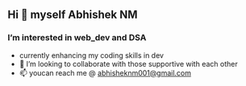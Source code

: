 ## Hi 👋 myself Abhishek NM 
### I’m interested in web_dev and DSA
- currently enhancing my coding skills in dev
- 💞️ I’m looking to collaborate with those supportive with each other 
- 📫 youcan reach me @ abhisheknm001@gmail.com
